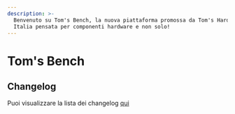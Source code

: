 ```yaml
---
description: >-
  Benvenuto su Tom's Bench, la nuova piattaforma promossa da Tom's Hardware
  Italia pensata per componenti hardware e non solo!
---
```


# Tom's Bench

## Changelog

Puoi visualizzare la lista dei changelog [qui](https://forum.tomshw.it/threads/aggiornamenti-e-rilasci.853883/)



